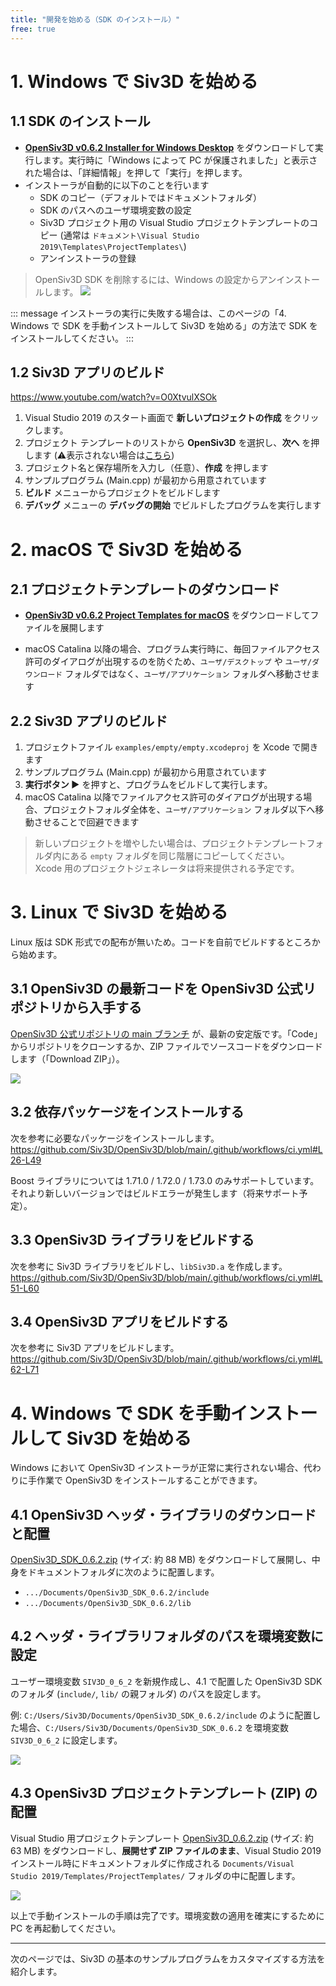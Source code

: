 ```yaml
---
title: "開発を始める（SDK のインストール）"
free: true
---
```


# 1. Windows で Siv3D を始める

## 1.1 SDK のインストール

- **[OpenSiv3D v0.6.2 Installer for Windows Desktop](https://siv3d.jp/downloads/Siv3D/OpenSiv3D_0.6.2_Installer.exe)** をダウンロードして実行します。実行時に「Windows によって PC が保護されました」と表示された場合は、「詳細情報」を押して「実行」を押します。
- インストーラが自動的に以下のことを行います
  - SDK のコピー（デフォルトではドキュメントフォルダ）
  - SDK のパスへのユーザ環境変数の設定
  - Siv3D プロジェクト用の Visual Studio プロジェクトテンプレートのコピー (通常は `ドキュメント\Visual Studio 2019\Templates\ProjectTemplates\`)
  - アンインストーラの登録

> OpenSiv3D SDK を削除するには、Windows の設定からアンインストールします。
> ![](/images/doc_v6/manual/uninstall.png)

::: message
インストーラの実行に失敗する場合は、このページの「4. Windows で SDK を手動インストールして Siv3D を始める」の方法で SDK をインストールしてください。
:::

## 1.2 Siv3D アプリのビルド

https://www.youtube.com/watch?v=O0XtvulXSOk

1. Visual Studio 2019 のスタート画面で **新しいプロジェクトの作成** をクリックします。
1. プロジェクト テンプレートのリストから **OpenSiv3D** を選択し、**次へ** を押します (⚠️表示されない場合は[こちら](https://zenn.dev/reputeless/books/siv3d-documentation/viewer/troubleshooting-setup))
1. プロジェクト名と保存場所を入力し（任意）、**作成** を押します
1. サンプルプログラム (Main.cpp) が最初から用意されています
1. **ビルド** メニューからプロジェクトをビルドします
1. **デバッグ** メニューの **デバッグの開始** でビルドしたプログラムを実行します

# 2. macOS で Siv3D を始める

## 2.1 プロジェクトテンプレートのダウンロード

- **[OpenSiv3D v0.6.2 Project Templates for macOS](https://siv3d.jp/downloads/Siv3D/siv3d_v0.6.2_macOS.zip)** をダウンロードしてファイルを展開します

- macOS Catalina 以降の場合、プログラム実行時に、毎回ファイルアクセス許可のダイアログが出現するのを防ぐため、`ユーザ/デスクトップ` や `ユーザ/ダウンロード` フォルダではなく、`ユーザ/アプリケーション` フォルダへ移動させます

## 2.2 Siv3D アプリのビルド
1. プロジェクトファイル `examples/empty/empty.xcodeproj` を Xcode で開きます
1. サンプルプログラム (Main.cpp) が最初から用意されています
1. **実行ボタン ▶️** を押すと、プログラムをビルドして実行します。
1. macOS Catalina 以降でファイルアクセス許可のダイアログが出現する場合、プロジェクトフォルダ全体を、`ユーザ/アプリケーション` フォルダ以下へ移動させることで回避できます

> 新しいプロジェクトを増やしたい場合は、プロジェクトテンプレートフォルダ内にある `empty` フォルダを同じ階層にコピーしてください。  
> Xcode 用のプロジェクトジェネレータは将来提供される予定です。

# 3. Linux で Siv3D を始める

Linux 版は SDK 形式での配布が無いため。コードを自前でビルドするところから始めます。

## 3.1 OpenSiv3D の最新コードを OpenSiv3D 公式リポジトリから入手する

[OpenSiv3D 公式リポジトリの main ブランチ](https://github.com/Siv3D/OpenSiv3D) が、最新の安定版です。「Code」からリポジトリをクローンするか、ZIP ファイルでソースコードをダウンロードします（「Download ZIP」）。

![](https://storage.googleapis.com/zenn-user-upload/nc8tfa4gj60oyu134d99tboqtla8)

## 3.2 依存パッケージをインストールする
次を参考に必要なパッケージをインストールします。  
https://github.com/Siv3D/OpenSiv3D/blob/main/.github/workflows/ci.yml#L26-L49

Boost ライブラリについては 1.71.0 / 1.72.0 / 1.73.0 のみサポートしています。それより新しいバージョンではビルドエラーが発生します（将来サポート予定）。

## 3.3 OpenSiv3D ライブラリをビルドする
次を参考に Siv3D ライブラリをビルドし、`libSiv3D.a` を作成します。 
https://github.com/Siv3D/OpenSiv3D/blob/main/.github/workflows/ci.yml#L51-L60

## 3.4 OpenSiv3D アプリをビルドする
次を参考に Siv3D アプリをビルドします。 
https://github.com/Siv3D/OpenSiv3D/blob/main/.github/workflows/ci.yml#L62-L71


# 4. Windows で SDK を手動インストールして Siv3D を始める
Windows において OpenSiv3D インストーラが正常に実行されない場合、代わりに手作業で OpenSiv3D をインストールすることができます。

## 4.1 OpenSiv3D ヘッダ・ライブラリのダウンロードと配置

[OpenSiv3D_SDK_0.6.2.zip](https://siv3d.jp/downloads/Siv3D/manual/0.6.2/OpenSiv3D_SDK_0.6.2.zip) (サイズ: 約 88 MB) をダウンロードして展開し、中身をドキュメントフォルダに次のように配置します。

- `.../Documents/OpenSiv3D_SDK_0.6.2/include`
- `.../Documents/OpenSiv3D_SDK_0.6.2/lib`

## 4.2 ヘッダ・ライブラリフォルダのパスを環境変数に設定

ユーザー環境変数 `SIV3D_0_6_2` を新規作成し、4.1 で配置した OpenSiv3D SDK のフォルダ (`include/`, `lib/` の親フォルダ) のパスを設定します。

例: `C:/Users/Siv3D/Documents/OpenSiv3D_SDK_0.6.2/include` のように配置した場合、`C:/Users/Siv3D/Documents/OpenSiv3D_SDK_0.6.2` を環境変数 `SIV3D_0_6_2` に設定します。

![](/images/doc_v6/manual/envvariable.png)

## 4.3 OpenSiv3D プロジェクトテンプレート (ZIP) の配置

Visual Studio 用プロジェクトテンプレート [OpenSiv3D_0.6.2.zip](https://siv3d.jp/downloads/Siv3D/manual/0.6.2/OpenSiv3D_0.6.2.zip) (サイズ: 約 63 MB) をダウンロードし、**展開せず ZIP ファイルのまま**、Visual Studio 2019 インストール時にドキュメントフォルダに作成される `Documents/Visual Studio 2019/Templates/ProjectTemplates/` フォルダの中に配置します。

![](/images/doc_v6/manual/projecttemplate.png)

以上で手動インストールの手順は完了です。環境変数の適用を確実にするために PC を再起動してください。

---

次のページでは、Siv3D の基本のサンプルプログラムをカスタマイズする方法を紹介します。
